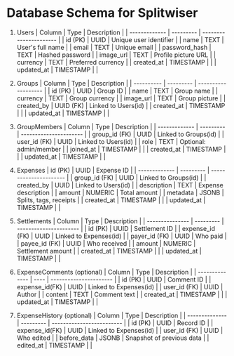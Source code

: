 # Database Schema for Splitwiser 

1. Users 
| Column        | Type      | Description            |
| ------------- | --------- | ---------------------- |
| id (PK)       | UUID      | Unique user identifier |
| name          | TEXT      | User's full name       |
| email         | TEXT      | Unique email           |
| password_hash | TEXT      | Hashed password        |
| image_url     | TEXT      | Profile picture URL    |
| currency      | TEXT      | Preferred currency     |
| created_at    | TIMESTAMP |                        |
| updated_at    | TIMESTAMP |                        |


2. Groups
| Column     | Type      | Description         |
| ---------- | --------- | ------------------- |
| id (PK)    | UUID      | Group ID            |
| name       | TEXT      | Group name          |
| currency   | TEXT      | Group currency      |
| image_url  | TEXT      | Group picture       |
| created_by | UUID (FK) | Linked to Users(id) |
| created_at | TIMESTAMP |                     |
| updated_at | TIMESTAMP |                     |

3. GroupMembers
| Column        | Type      | Description            |
| ------------- | --------- | ---------------------- |
| group_id (FK) | UUID      | Linked to Groups(id)   |
| user_id (FK)  | UUID      | Linked to Users(id)    |
| role          | TEXT      | Optional: admin/member |
| joined_at     | TIMESTAMP |                        |
| created_at    | TIMESTAMP |                        |
| updated_at    | TIMESTAMP |                        |

4. Expenses
| id (PK)       | UUID      | Expense ID             |
| ------------- | --------- | ---------------------- |
| group_id (FK) | UUID      | Linked to Groups(id)   |
| created_by    | UUID      | Linked to Users(id)    |
| description   | TEXT      | Expense description    |
| amount        | NUMERIC   | Total amount           |
| metadata      | JSONB     | Splits, tags, receipts |
| created_at    | TIMESTAMP |                        |
| updated_at    | TIMESTAMP |                        |

5. Settlements
| Column          | Type      | Description            |
| --------------- | --------- | ---------------------- |
| id (PK)         | UUID      | Settlement ID          |
| expense_id (FK) | UUID      | Linked to Expenses(id) |
| payer_id (FK)   | UUID      | Who paid               |
| payee_id (FK)   | UUID      | Who received           |
| amount          | NUMERIC   | Settlement amount      |
| created_at      | TIMESTAMP |                        |
| updated_at      | TIMESTAMP |                        |

6. ExpenseComments (optional)
| Column         | Type | Description            |
| -------------- | ---- | ---------------------- |
| id (PK)        | UUID | Comment ID             |
| expense_id(FK) | UUID | Linked to Expenses(id) |
| user_id (FK)   | UUID | Author                 |
| content        | TEXT | Comment text           |
| created_at     | TIMESTAMP |                    |
| updated_at     | TIMESTAMP |                    |

7. ExpenseHistory (optional)
| Column         | Type      | Description               |
| -------------- | --------- | ------------------------- |
| id (PK)        | UUID      | Record ID                 |
| expense_id(FK) | UUID      | Linked to Expenses(id)    |
| user_id (FK)   | UUID      | Who edited                |
| before_data    | JSONB     | Snapshot of previous data |
| edited_at      | TIMESTAMP |                           |